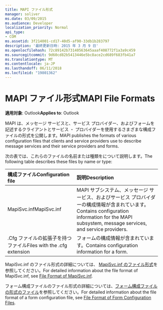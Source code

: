 ```yaml
---
title: MAPI ファイル形式
manager: soliver
ms.date: 03/09/2015
ms.audience: Developer
localization_priority: Normal
api_type:
- COM
ms.assetid: 3f214001-cd17-40d5-af90-33db1b283797
description: '最終更新日時: 2015 年 3 月 9 日'
ms.openlocfilehash: 72c89142b73140563645aaaf408772f1a3a9c459
ms.sourcegitcommit: 9d60cd82b5413446e5bc8ace2cd689f683fb41a7
ms.translationtype: MT
ms.contentlocale: ja-JP
ms.lasthandoff: 06/11/2018
ms.locfileid: "19801362"
---
```

# <a name="mapi-file-formats"></a><span data-ttu-id="de1e4-103">MAPI ファイル形式</span><span class="sxs-lookup"><span data-stu-id="de1e4-103">MAPI File Formats</span></span>

  
  
<span data-ttu-id="de1e4-104">**適用対象**: Outlook</span><span class="sxs-lookup"><span data-stu-id="de1e4-104">**Applies to**: Outlook</span></span> 
  
<span data-ttu-id="de1e4-105">MAPI は、メッセージ サービスと、サービス プロバイダー、およびフォームを記述するクライアントとサービス ・ プロバイダーを使用するさまざまな構成ファイルの形式を公開します。</span><span class="sxs-lookup"><span data-stu-id="de1e4-105">MAPI publishes the formats of various configuration files that clients and service providers use to describe message services and their service providers and forms.</span></span>
  
<span data-ttu-id="de1e4-106">次の表では、これらのファイルの名前または種類をについて説明します。</span><span class="sxs-lookup"><span data-stu-id="de1e4-106">The following table describes these files by name or type:</span></span>
  
|<span data-ttu-id="de1e4-107">**構成ファイル**</span><span class="sxs-lookup"><span data-stu-id="de1e4-107">**Configuration file**</span></span>|<span data-ttu-id="de1e4-108">**説明**</span><span class="sxs-lookup"><span data-stu-id="de1e4-108">**Description**</span></span>|
|:-----|:-----|
|<span data-ttu-id="de1e4-109">MapiSvc.inf</span><span class="sxs-lookup"><span data-stu-id="de1e4-109">MapiSvc.inf</span></span>  <br/> |<span data-ttu-id="de1e4-110">MAPI サブシステム、メッセージ サービス、およびサービス プロバイダーの構成情報が含まれています。</span><span class="sxs-lookup"><span data-stu-id="de1e4-110">Contains configuration information for the MAPI subsystem, message services, and service providers.</span></span>  <br/> |
|<span data-ttu-id="de1e4-111">.Cfg ファイルの拡張子を持つファイル</span><span class="sxs-lookup"><span data-stu-id="de1e4-111">Files with the .cfg extension</span></span>  <br/> |<span data-ttu-id="de1e4-112">フォームの構成情報が含まれています。</span><span class="sxs-lookup"><span data-stu-id="de1e4-112">Contains configuration information for a form.</span></span>  <br/> |
   
<span data-ttu-id="de1e4-113">MapiSvc.inf のファイル形式の詳細については、 [MapiSvc.inf のファイル形式](file-format-of-mapisvc-inf.md)を参照してください。</span><span class="sxs-lookup"><span data-stu-id="de1e4-113">For detailed information about the file format of MapiSvc.inf, see [File Format of MapiSvc.inf](file-format-of-mapisvc-inf.md).</span></span> 
  
<span data-ttu-id="de1e4-114">フォーム構成ファイルのファイル形式の詳細については、[フォーム構成ファイルの形式のファイル](file-format-of-form-configuration-files.md)を参照してください。</span><span class="sxs-lookup"><span data-stu-id="de1e4-114">For detailed information about the file format of a form configuration file, see [File Format of Form Configuration Files](file-format-of-form-configuration-files.md).</span></span> 
  

